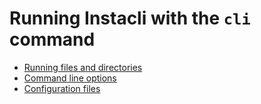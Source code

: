 # Running Instacli with the `cli` command

* [Running files and directories](Running%20Instacli%20files.spec.md)
* [Command line options](Command%20line%20options.spec.md)
* [Configuration files](Configuration%20files.spec.md)

